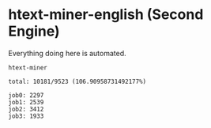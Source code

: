 # htext-miner-english (Second Engine)

Everything doing here is automated.

```
htext-miner

total: 10181/9523 (106.90958731492177%)

job0: 2297
job1: 2539
job2: 3412
job3: 1933
```